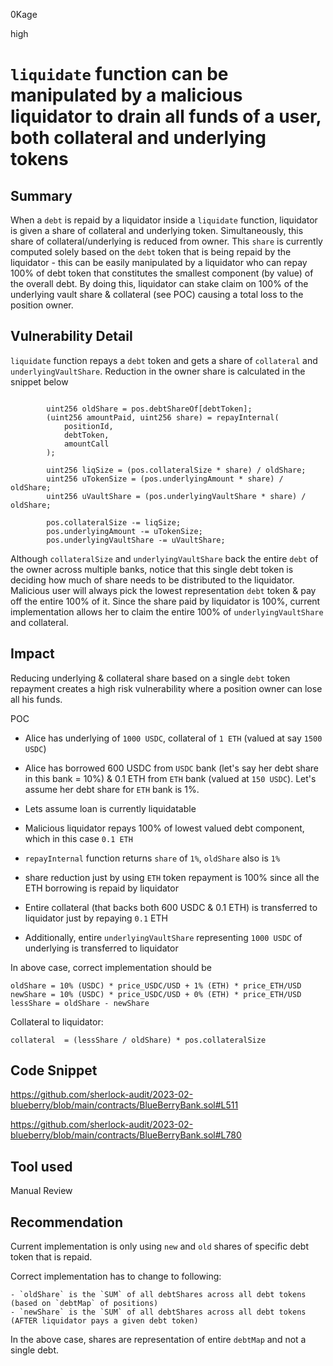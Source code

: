 0Kage

high

# `liquidate` function can be manipulated by a malicious liquidator to drain all funds of a user, both collateral and underlying tokens

## Summary
When a `debt` is repaid by a liquidator inside a `liquidate` function, liquidator is given a share of collateral and underlying token. Simultaneously, this share of collateral/underlying is reduced from owner. This `share` is currently computed solely based on the `debt` token that is being repaid by the liquidator - this can be easily manipulated by a liquidator who can repay 100% of debt token that constitutes the smallest component (by value) of the overall debt. By doing this, liquidator can stake claim on 100% of the underlying vault share & collateral (see POC) causing a total loss to the position owner.

## Vulnerability Detail
`liquidate` function repays a `debt` token and gets a share of `collateral` and `underlyingVaultShare`. Reduction in the owner share is calculated in the snippet below

```solidity

        uint256 oldShare = pos.debtShareOf[debtToken];
        (uint256 amountPaid, uint256 share) = repayInternal(
            positionId,
            debtToken,
            amountCall
        );

        uint256 liqSize = (pos.collateralSize * share) / oldShare;
        uint256 uTokenSize = (pos.underlyingAmount * share) / oldShare;
        uint256 uVaultShare = (pos.underlyingVaultShare * share) / oldShare;

        pos.collateralSize -= liqSize;
        pos.underlyingAmount -= uTokenSize;
        pos.underlyingVaultShare -= uVaultShare;

```
Although `collateralSize` and `underlyingVaultShare` back the entire `debt` of the owner across multiple banks, notice that this single debt token is deciding how much of share needs to be distributed to the liquidator. Malicious user will always pick the lowest representation `debt` token & pay off the entire 100% of it. Since the share paid by liquidator is 100%,  current implementation allows her to claim the entire 100% of `underlyingVaultShare` and collateral.

## Impact
Reducing underlying & collateral share based on a single `debt` token repayment creates a high risk vulnerability where a position owner can lose all his funds.

POC

- Alice has underlying of `1000 USDC`, collateral of `1 ETH` (valued at say `1500 USDC`)
- Alice has borrowed 600 USDC from `USDC` bank (let's say her debt share in this bank = 10%) & 0.1 ETH from `ETH` bank (valued at `150 USDC`). Let's assume her debt share for `ETH` bank is 1%.

- Lets assume loan is currently liquidatable
- Malicious liquidator repays 100% of lowest valued debt component, which in this case `0.1 ETH`
- `repayInternal` function returns `share` of `1%`, `oldShare` also is `1%`
- share reduction just by using `ETH` token repayment is 100% since all the ETH borrowing is repaid by liquidator
- Entire collateral (that backs both 600 USDC & 0.1 ETH) is transferred to liquidator just by repaying `0.1` ETH
- Additionally, entire `underlyingVaultShare` representing `1000 USDC` of underlying is transferred to liquidator

In above case, correct implementation should be

```
oldShare = 10% (USDC) * price_USDC/USD + 1% (ETH) * price_ETH/USD
newShare = 10% (USDC) * price_USDC/USD + 0% (ETH) * price_ETH/USD
lessShare = oldShare - newShare
```

Collateral to liquidator:
```
collateral  = (lessShare / oldShare) * pos.collateralSize
```
## Code Snippet
https://github.com/sherlock-audit/2023-02-blueberry/blob/main/contracts/BlueBerryBank.sol#L511

https://github.com/sherlock-audit/2023-02-blueberry/blob/main/contracts/BlueBerryBank.sol#L780

## Tool used
Manual Review

## Recommendation

Current implementation is only using `new` and `old` shares of specific debt token that is repaid.

Correct implementation has to change to following:

    - `oldShare` is the `SUM` of all debtShares across all debt tokens (based on `debtMap` of positions)
    - `newShare` is the `SUM` of all debtShares across all debt tokens (AFTER liquidator pays a given debt token)

In the above case, shares are representation of entire `debtMap` and not a single debt.